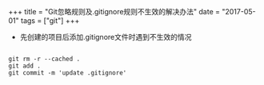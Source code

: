 +++
title = "Git忽略规则及.gitignore规则不生效的解决办法"
date = "2017-05-01"
tags = ["git"]
+++
<!--more-->

* 先创建的项目后添加.gitignore文件时遇到不生效的情况

```

git rm -r --cached .
git add .
git commit -m 'update .gitignore'
```
